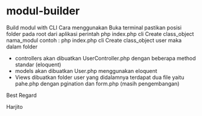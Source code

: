 # modul-builder
Build modul with CLI
Cara menggunakan
Buka terminal
pastikan posisi folder pada root dari aplikasi
perintah php index.php cli Create class_object nama_modul
contoh : php index.php cli Create class_object user
maka dalam folder 
- controllers akan dibuatkan UserController.php dengan beberapa method standar (eloquent)
- models akan dibuatkan User.php menggunakan eloquent
- Views dibuatkan folder user yang didalamnya terdapat dua file yaitu pahe.php dengan pgination dan form.php (masih pengembangan)

Best Regard

Harjito
